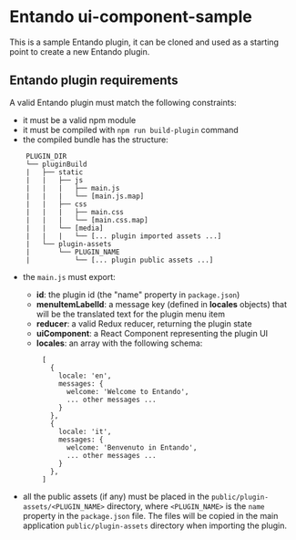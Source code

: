 
# Entando ui-component-sample

This is a sample Entando plugin, it can be cloned and used as a starting point to create a new Entando plugin.

## Entando plugin requirements

A valid Entando plugin must match the following constraints:

- it must be a valid npm module
- it must be compiled with ```npm run build-plugin``` command
- the compiled bundle has the structure:
```
    PLUGIN_DIR
    └── pluginBuild
    |   ├── static
    |   |   ├── js
    |   |   |   ├── main.js
    |   |   |   └── [main.js.map]
    |   |   ├── css
    |   |   |   ├── main.css
    |   |   |   └── [main.css.map]
    |   |   └── [media]
    |   |   |   └── [... plugin imported assets ...]
    |   └── plugin-assets
    |       └── PLUGIN_NAME
    |           └── [... plugin public assets ...]
```
- the ```main.js``` must export:

  - **id**: the plugin id (the "name" property in ```package.json```)
  - **menuItemLabelId**: a message key (defined in **locales** objects) that will be the translated
  text for the plugin menu item
  - **reducer**: a valid Redux reducer, returning the plugin state
  - **uiComponent**: a React Component representing the plugin UI
  - **locales**: an array with the following schema:
```
        [
          {
            locale: 'en',
            messages: {
              welcome: 'Welcome to Entando',
              ... other messages ...
            }
          },
          {
            locale: 'it',
            messages: {
              welcome: 'Benvenuto in Entando',
              ... other messages ...
            }
          },
        ]
```
- all the public assets (if any) must be placed in the `public/plugin-assets/<PLUGIN_NAME>` directory,
where `<PLUGIN_NAME>` is the `name` property in the `package.json` file. The files will be copied in
the main application `public/plugin-assets` directory when importing the plugin.
